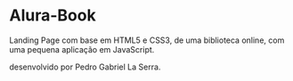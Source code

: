 # Alura-Book

Landing Page com base em HTML5 e CSS3, de uma biblioteca online, com uma pequena aplicação em JavaScript.

desenvolvido por Pedro Gabriel La Serra.
